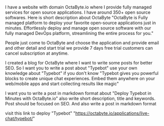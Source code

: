 I have a website with domain OctaByte.io where I provide fully managed services for open source applications. I have around 350+ open source softwares. Here is short description about OctaByte "OctaByte is Fully managed platform to deploy your favorite open-source applications just in minutes. Effortlessly deploy and manage open source software with our fully managed DevOps platform, streamlining the entire process for you."

People just come to OctaByte and choose the application and provide email and other detail and start trial we provide 7 days free trial customers can cancel subscription at anytime.

I created a blog for OctaByte where I want to write some posts for better SEO. So I want you to write a post about "Typebot" use your own knowledge about "Typebot" if you don't know "Typebot gives you powerful blocks to create unique chat experiences. Embed them anywhere on your web/mobile apps and start collecting results like magic"

I want you to write a post in markdown format about "Deploy Typebot in Minutes with OctaByte.io" also write short description, title and keywords. Post should be focused on SEO. And also write a post in markdown format

visit this link to deploy "Typebot" "https://octabyte.io/applications/live-chat/typebot/"